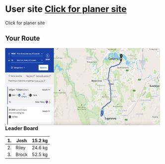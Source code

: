 # User site         [Click for planer site](Planner_veiw.md) 
Click for planer site
## Your Route

<img align="left" width="500" height="250" src="./Route.png">

### Leader Board
| 1. 	| Josh  	| 15.2 kg 	
|----	|-------	|---------	
| 2. 	| Riley 	| 24.6 kg 	
| 3. 	| Brock 	| 52.5 kg 	
